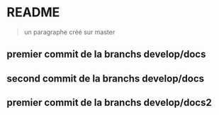 # README

> un paragraphe créé sur master

## premier commit de la branchs develop/docs

## second commit de la branchs develop/docs

## premier commit de la branchs develop/docs2